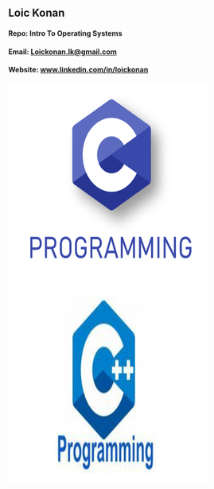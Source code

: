 ## Loic Konan

#### Repo: Intro To Operating Systems

#### Email: Loickonan.lk@gmail.com

#### Website: www.linkedin.com/in/loickonan

<img src="pic.png" width="400" height= "400"> <img src="pic.jpg" width="400" height= "400">